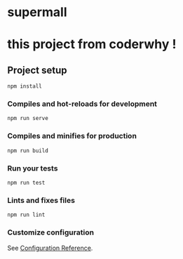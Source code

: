 # supermall
# this project from coderwhy !

<!-- ![Image text](https://raw.githubusercontent.com/tzyzst/supermall/main/src/display/cart.png) -->

## Project setup
```
npm install
```

### Compiles and hot-reloads for development
```
npm run serve
```

### Compiles and minifies for production
```
npm run build
```

### Run your tests
```
npm run test
```

### Lints and fixes files
```
npm run lint
```

### Customize configuration
See [Configuration Reference](https://cli.vuejs.org/config/).
